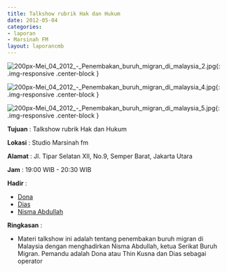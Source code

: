 ```yaml
---
title: Talkshow rubrik Hak dan Hukum 
date: 2012-05-04
categories:
- laporan
- Marsinah FM
layout: laporancmb
---
```



![200px-Mei_04_2012_-_Penembakan_buruh_migran_di_malaysia_2.jpg](/uploads/200px-Mei_04_2012_-_Penembakan_buruh_migran_di_malaysia_2.jpg){: .img-responsive .center-block }

![200px-Mei_04_2012_-_Penembakan_buruh_migran_di_malaysia_4.jpg](/uploads/200px-Mei_04_2012_-_Penembakan_buruh_migran_di_malaysia_4.jpg){: .img-responsive .center-block }

![200px-Mei_04_2012_-_Penembakan_buruh_migran_di_malaysia_5.jpg](/uploads/200px-Mei_04_2012_-_Penembakan_buruh_migran_di_malaysia_5.jpg){: .img-responsive .center-block }


**Tujuan** : Talkshow rubrik Hak dan Hukum 

**Lokasi** : Studio Marsinah fm

**Alamat** : Jl. Tipar Selatan XII, No.9, Semper Barat, Jakarta Utara

**Jam** : 19:00 WIB - 20:30 WIB

**Hadir** : 
* [Dona](http://wiki.ciptamedia.org/wiki/Dona)
* [Dias](http://wiki.ciptamedia.org/wiki/Dias)
* [Nisma Abdullah](http://wiki.ciptamedia.org/wiki/Nisma_Abdullah)

**Ringkasan** : 
* Materi talkshow ini adalah tentang penembakan buruh migran di Malaysia dengan menghadirkan Nisma Abdullah, ketua Serikat Buruh Migran. Pemandu adalah Dona atau Thin Kusna dan Dias sebagai operator
